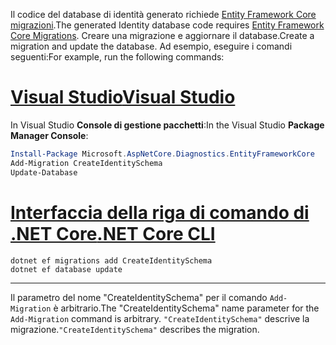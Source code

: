 <span data-ttu-id="745dc-101">Il codice del database di identità generato richiede [Entity Framework Core migrazioni](/ef/core/managing-schemas/migrations/).</span><span class="sxs-lookup"><span data-stu-id="745dc-101">The generated Identity database code requires [Entity Framework Core Migrations](/ef/core/managing-schemas/migrations/).</span></span> <span data-ttu-id="745dc-102">Creare una migrazione e aggiornare il database.</span><span class="sxs-lookup"><span data-stu-id="745dc-102">Create a migration and update the database.</span></span> <span data-ttu-id="745dc-103">Ad esempio, eseguire i comandi seguenti:</span><span class="sxs-lookup"><span data-stu-id="745dc-103">For example, run the following commands:</span></span>

# <a name="visual-studiotabvisual-studio"></a>[<span data-ttu-id="745dc-104">Visual Studio</span><span class="sxs-lookup"><span data-stu-id="745dc-104">Visual Studio</span></span>](#tab/visual-studio)

<span data-ttu-id="745dc-105">In Visual Studio **Console di gestione pacchetti**:</span><span class="sxs-lookup"><span data-stu-id="745dc-105">In the Visual Studio **Package Manager Console**:</span></span>

```powershell
Install-Package Microsoft.AspNetCore.Diagnostics.EntityFrameworkCore
Add-Migration CreateIdentitySchema
Update-Database
```

# <a name="net-core-clitabnetcore-cli"></a>[<span data-ttu-id="745dc-106">Interfaccia della riga di comando di .NET Core</span><span class="sxs-lookup"><span data-stu-id="745dc-106">.NET Core CLI</span></span>](#tab/netcore-cli)

```dotnetcli
dotnet ef migrations add CreateIdentitySchema
dotnet ef database update
```

---

<span data-ttu-id="745dc-107">Il parametro del nome "CreateIdentitySchema" per il comando `Add-Migration` è arbitrario.</span><span class="sxs-lookup"><span data-stu-id="745dc-107">The "CreateIdentitySchema" name parameter for the `Add-Migration` command is arbitrary.</span></span> <span data-ttu-id="745dc-108">`"CreateIdentitySchema"` descrive la migrazione.</span><span class="sxs-lookup"><span data-stu-id="745dc-108">`"CreateIdentitySchema"` describes the migration.</span></span>
